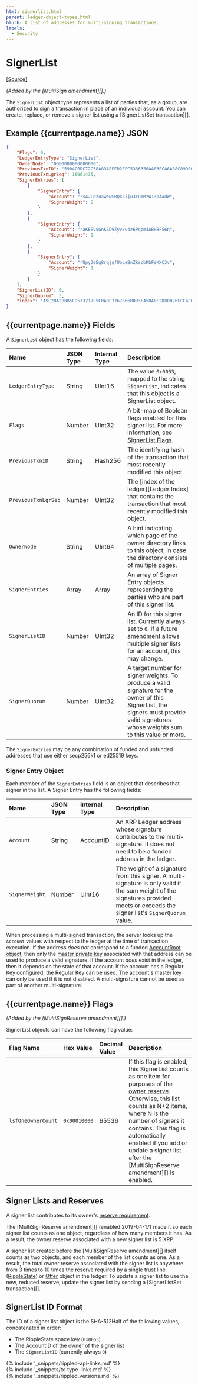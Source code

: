 ```yaml
---
html: signerlist.html
parent: ledger-object-types.html
blurb: A list of addresses for multi-signing transactions.
labels:
  - Security
---
```

# SignerList
[[Source]](https://github.com/ripple/rippled/blob/6d2e3da30696bd10e3bb11a5ff6d45d2c4dae90f/src/ripple/protocol/impl/LedgerFormats.cpp#L127 "Source")

_(Added by the [MultiSign amendment][].)_

The `SignerList` object type represents a list of parties that, as a group, are authorized to sign a transaction in place of an individual account. You can create, replace, or remove a signer list using a [SignerListSet transaction][].


## Example {{currentpage.name}} JSON

```json
{
    "Flags": 0,
    "LedgerEntryType": "SignerList",
    "OwnerNode": "0000000000000000",
    "PreviousTxnID": "5904C0DC72C58A83AEFED2FFC5386356AA83FCA6A88C89D00646E51E687CDBE4",
    "PreviousTxnLgrSeq": 16061435,
    "SignerEntries": [
        {
            "SignerEntry": {
                "Account": "rsA2LpzuawewSBQXkiju3YQTMzW13pAAdW",
                "SignerWeight": 2
            }
        },
        {
            "SignerEntry": {
                "Account": "raKEEVSGnKSD9Zyvxu4z6Pqpm4ABH8FS6n",
                "SignerWeight": 1
            }
        },
        {
            "SignerEntry": {
                "Account": "rUpy3eEg8rqjqfUoLeBnZkscbKbFsKXC3v",
                "SignerWeight": 1
            }
        }
    ],
    "SignerListID": 0,
    "SignerQuorum": 3,
    "index": "A9C28A28B85CD533217F5C0A0C7767666B093FA58A0F2D80026FCC4CD932DDC7"
}
```

## {{currentpage.name}} Fields

A `SignerList` object has the following fields:

| Name                | JSON Type | Internal Type | Description                |
|:--------------------|:----------|:--------------|:---------------------------|
| `LedgerEntryType`   | String    | UInt16        | The value `0x0053`, mapped to the string `SignerList`, indicates that this object is a SignerList object. |
| `Flags`             | Number    | UInt32        | A bit-map of Boolean flags enabled for this signer list. For more information, see [SignerList Flags](#signerlist-flags). |
| `PreviousTxnID`     | String    | Hash256       | The identifying hash of the transaction that most recently modified this object. |
| `PreviousTxnLgrSeq` | Number    | UInt32        | The [index of the ledger][Ledger Index] that contains the transaction that most recently modified this object. |
| `OwnerNode`         | String    | UInt64        | A hint indicating which page of the owner directory links to this object, in case the directory consists of multiple pages. |
| `SignerEntries`     | Array     | Array         | An array of Signer Entry objects representing the parties who are part of this signer list. |
| `SignerListID`      | Number    | UInt32        | An ID for this signer list. Currently always set to `0`. If a future [amendment](amendments.html) allows multiple signer lists for an account, this may change. |
| `SignerQuorum`      | Number    | UInt32        | A target number for signer weights. To produce a valid signature for the owner of this SignerList, the signers must provide valid signatures whose weights sum to this value or more. |

The `SignerEntries` may be any combination of funded and unfunded addresses that use either secp256k1 or ed25519 keys.

### Signer Entry Object

Each member of the `SignerEntries` field is an object that describes that signer in the list. A Signer Entry has the following fields:

| Name           | JSON Type | Internal Type | Description                     |
|:---------------|:----------|:--------------|:--------------------------------|
| `Account`      | String    | AccountID     | An XRP Ledger address whose signature contributes to the multi-signature. It does not need to be a funded address in the ledger. |
| `SignerWeight` | Number    | UInt16        | The weight of a signature from this signer. A multi-signature is only valid if the sum weight of the signatures provided meets or exceeds the signer list's `SignerQuorum` value. |

When processing a multi-signed transaction, the server looks up the `Account` values with respect to the ledger at the time of transaction execution. If the address _does not_ correspond to a funded [AccountRoot object](accountroot.html), then only the [master private key](cryptographic-keys.html) associated with that address can be used to produce a valid signature. If the account _does_ exist in the ledger, then it depends on the state of that account. If the account has a Regular Key configured, the Regular Key can be used. The account's master key can only be used if it is not disabled. A multi-signature cannot be used as part of another multi-signature.

## {{currentpage.name}} Flags

_(Added by the [MultiSignReserve amendment][].)_

SignerList objects can have the following flag value:

| Flag Name          | Hex Value    | Decimal Value | Description              |
|:-------------------|:-------------|:--------------|:-------------------------|
| `lsfOneOwnerCount` | `0x00010000` | 65536         | If this flag is enabled, this SignerList counts as one item for purposes of the [owner reserve](reserves.html#owner-reserves). Otherwise, this list counts as N+2 items, where N is the number of signers it contains. This flag is automatically enabled if you add or update a signer list after the [MultiSignReserve amendment][] is enabled. |

## Signer Lists and Reserves

A signer list contributes to its owner's [reserve requirement](reserves.html).

The [MultiSignReserve amendment][] (enabled 2019-04-17) made it so each signer list counts as one object, regardless of how many members it has. As a result, the owner reserve associated with a new signer list is 5 XRP.

A signer list created before the [MultiSignReserve amendment][] itself counts as two objects, and each member of the list counts as one. As a result, the total owner reserve associated with the signer list is anywhere from 3 times to 10 times the reserve required by a single trust line ([RippleState](ripplestate.html)) or [Offer](offer.html) object in the ledger. To update a signer list to use the new, reduced reserve, update the signer list by sending a [SignerListSet transaction][].

## SignerList ID Format

The ID of a signer list object is the SHA-512Half of the following values, concatenated in order:

* The RippleState space key (`0x0053`)
* The AccountID of the owner of the signer list
* The `SignerListID` (currently always `0`)

<!--{# common link defs #}-->
{% include '_snippets/rippled-api-links.md' %}			
{% include '_snippets/tx-type-links.md' %}			
{% include '_snippets/rippled_versions.md' %}
